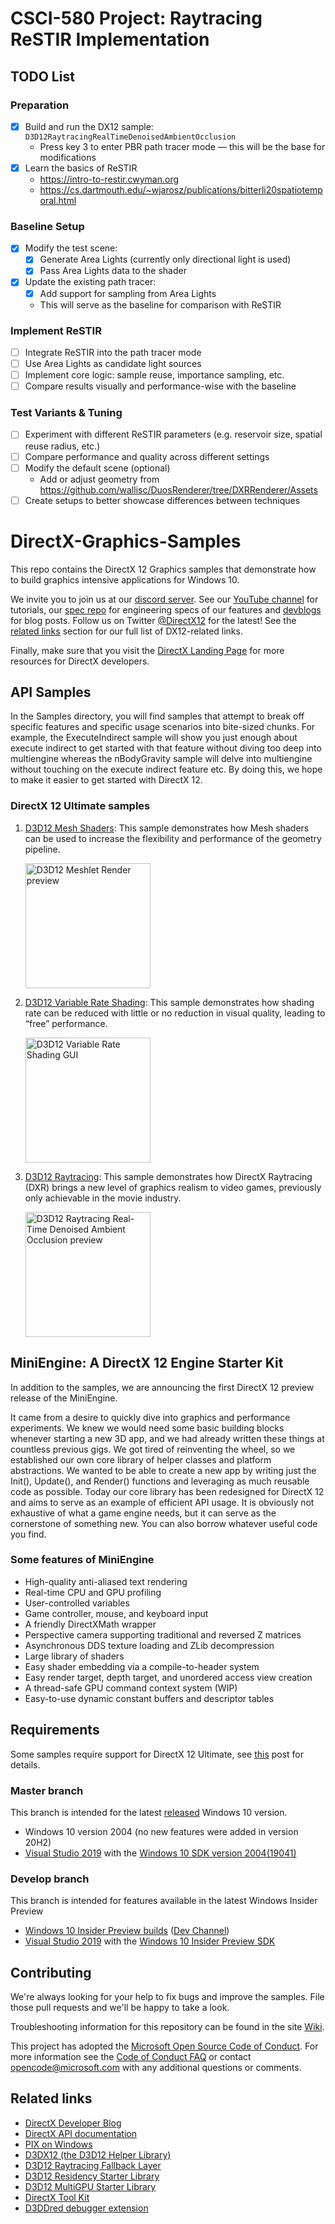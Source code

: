 # CSCI-580 Project: Raytracing ReSTIR Implementation

## TODO List

### Preparation
- [x] Build and run the DX12 sample: `D3D12RaytracingRealTimeDenoisedAmbientOcclusion`
    - Press key 3 to enter PBR path tracer mode — this will be the base for modifications
- [x] Learn the basics of ReSTIR
    - https://intro-to-restir.cwyman.org
    - https://cs.dartmouth.edu/~wjarosz/publications/bitterli20spatiotemporal.html

### Baseline Setup
- [x] Modify the test scene:
    - [x] Generate Area Lights (currently only directional light is used)
    - [x] Pass Area Lights data to the shader
- [x] Update the existing path tracer:
    - [x] Add support for sampling from Area Lights
    - This will serve as the baseline for comparison with ReSTIR
### Implement ReSTIR
- [ ] Integrate ReSTIR into the path tracer mode
- [ ] Use Area Lights as candidate light sources
- [ ] Implement core logic: sample reuse, importance sampling, etc.
- [ ] Compare results visually and performance-wise with the baseline
### Test Variants & Tuning
- [ ] Experiment with different ReSTIR parameters (e.g. reservoir size, spatial reuse radius, etc.)
- [ ] Compare performance and quality across different settings
- [ ] Modify the default scene (optional)
    - Add or adjust geometry from https://github.com/wallisc/DuosRenderer/tree/DXRRenderer/Assets
- [ ] Create setups to better showcase differences between techniques

# DirectX-Graphics-Samples
This repo contains the DirectX 12 Graphics samples that demonstrate how to build graphics intensive applications for Windows 10.

We invite you to join us at our [discord server](http://discord.gg/directx). See our [YouTube channel](https://www.youtube.com/MicrosoftDirectX12andGraphicsEducation) for tutorials, our [spec repo](https://microsoft.github.io/DirectX-Specs/) for engineering specs of our features and [devblogs](https://devblogs.microsoft.com/directx/) for blog posts. Follow us on Twitter [@DirectX12](https://twitter.com/directx12) for the latest! See the [related links](#related-links) section for our full list of DX12-related links.

Finally, make sure that you visit the [DirectX Landing Page](https://devblogs.microsoft.com/directx/landing-page/) for more resources for DirectX developers.

## API Samples
In the Samples directory, you will find samples that attempt to break off specific features and specific usage scenarios into bite-sized chunks. For example, the ExecuteIndirect sample will show you just enough about execute indirect to get started with that feature without diving too deep into multiengine whereas the nBodyGravity sample will delve into multiengine without touching on the execute indirect feature etc. By doing this, we hope to make it easier to get started with DirectX 12.

### DirectX 12 Ultimate samples
1. [D3D12 Mesh Shaders](Samples/Desktop/D3D12MeshShaders/readme.md): This sample demonstrates how Mesh shaders can be used to increase the flexibility and performance of the geometry pipeline.
    
    <img src="Samples/Desktop/D3D12MeshShaders/src/MeshletRender/Screenshot_DX12U.png" alt="D3D12 Meshlet Render preview" height="200">

1. [D3D12 Variable Rate Shading](Samples/Desktop/D3D12VariableRateShading/readme.md): This sample demonstrates how shading rate can be reduced with little or no reduction in visual quality, leading to “free” performance.
    
    <img src="Samples/Desktop/D3D12VariableRateShading/src/Screenshot_DX12U.png" alt="D3D12 Variable Rate Shading GUI" height="200">

1. [D3D12 Raytracing](Samples/Desktop/D3D12Raytracing/readme.md): This sample demonstrates how DirectX Raytracing (DXR) brings a new level of graphics realism to video games, previously only achievable in the movie industry.
    
    <img src="Samples/Desktop/D3D12Raytracing/src/D3D12RaytracingRealTimeDenoisedAmbientOcclusion/Screenshot_DX12U.png" alt="D3D12 Raytracing Real-Time Denoised Ambient Occlusion preview" height="200">

## MiniEngine: A DirectX 12 Engine Starter Kit
In addition to the samples, we are announcing the first DirectX 12 preview release of the MiniEngine.

It came from a desire to quickly dive into graphics and performance experiments.  We knew we would need some basic building blocks whenever starting a new 3D app, and we had already written these things at countless previous gigs.  We got tired of reinventing the wheel, so we established our own core library of helper classes and platform abstractions.  We wanted to be able to create a new app by writing just the Init(), Update(), and Render() functions and leveraging as much reusable code as possible.  Today our core library has been redesigned for DirectX 12 and aims to serve as an example of efficient API usage.  It is obviously not exhaustive of what a game engine needs, but it can serve as the cornerstone of something new.  You can also borrow whatever useful code you find.

### Some features of MiniEngine
* High-quality anti-aliased text rendering
* Real-time CPU and GPU profiling
* User-controlled variables
* Game controller, mouse, and keyboard input
* A friendly DirectXMath wrapper
* Perspective camera supporting traditional and reversed Z matrices
* Asynchronous DDS texture loading and ZLib decompression
* Large library of shaders
* Easy shader embedding via a compile-to-header system
* Easy render target, depth target, and unordered access view creation
* A thread-safe GPU command context system (WIP)
* Easy-to-use dynamic constant buffers and descriptor tables

## Requirements
Some samples require support for DirectX 12 Ultimate, see [this](http://aka.ms/DirectX12UltimateDev) post for details.
### Master branch
This branch is intended for the latest [released](https://docs.microsoft.com/en-us/windows/release-information/) Windows 10 version.
* Windows 10 version 2004 (no new features were added in version 20H2)
* [Visual Studio 2019](https://www.visualstudio.com/) with the [Windows 10 SDK version 2004(19041)](https://developer.microsoft.com/en-US/windows/downloads/windows-10-sdk)
### Develop branch
This branch is intended for features available in the latest Windows Insider Preview
* [Windows 10 Insider Preview builds](https://docs.microsoft.com/en-us/windows-insider/developers/get-started) ([Dev Channel](https://docs.microsoft.com/en-us/windows-insider/flighting))
* [Visual Studio 2019](https://www.visualstudio.com/) with the [Windows 10 Insider Preview SDK](https://www.microsoft.com/en-us/software-download/windowsinsiderpreviewSDK)

## Contributing
We're always looking for your help to fix bugs and improve the samples.  File those pull requests and we'll be happy to take a look.

Troubleshooting information for this repository can be found in the site [Wiki](https://github.com/Microsoft/DirectX-Graphics-Samples/wiki).

This project has adopted the [Microsoft Open Source Code of Conduct](https://opensource.microsoft.com/codeofconduct/). For more information see the [Code of Conduct FAQ](https://opensource.microsoft.com/codeofconduct/faq/) or contact [opencode@microsoft.com](mailto:opencode@microsoft.com) with any additional questions or comments.

## Related links
* [DirectX Developer Blog](https://devblogs.microsoft.com/directx)
* [DirectX API documentation](https://docs.microsoft.com/en-us/windows/win32/directx)
* [PIX on Windows](https://devblogs.microsoft.com/pix/documentation/)
* [D3DX12 (the D3D12 Helper Library)](https://github.com/Microsoft/DirectX-Graphics-Samples/tree/master/Libraries/D3DX12)
* [D3D12 Raytracing Fallback Layer](https://github.com/Microsoft/DirectX-Graphics-Samples/tree/master/Libraries/D3D12RaytracingFallback)
* [D3D12 Residency Starter Library](https://github.com/Microsoft/DirectX-Graphics-Samples/tree/master/Libraries/D3DX12Residency)
* [D3D12 MultiGPU Starter Library](https://github.com/Microsoft/DirectX-Graphics-Samples/tree/master/Libraries/D3DX12AffinityLayer)
* [DirectX Tool Kit](https://github.com/Microsoft/DirectXTK12)
* [D3DDred debugger extension](https://github.com/Microsoft/DirectX-Debugging-Tools)
